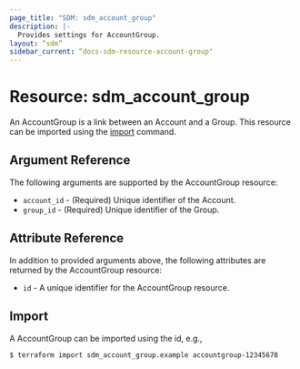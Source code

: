 ```yaml
---
page_title: "SDM: sdm_account_group"
description: |-
  Provides settings for AccountGroup.
layout: “sdm”
sidebar_current: “docs-sdm-resource-account-group"
---
```

# Resource: sdm_account_group

An AccountGroup is a link between an Account and a Group.
This resource can be imported using the [import](https://www.terraform.io/docs/cli/commands/import.html) command.
## Argument Reference
The following arguments are supported by the AccountGroup resource:
* `account_id` - (Required) Unique identifier of the Account.
* `group_id` - (Required) Unique identifier of the Group.
## Attribute Reference
In addition to provided arguments above, the following attributes are returned by the AccountGroup resource:
* `id` - A unique identifier for the AccountGroup resource.
## Import
A AccountGroup can be imported using the id, e.g.,

```
$ terraform import sdm_account_group.example accountgroup-12345678
```
